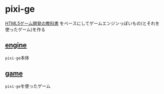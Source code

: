 # pixi-ge
[HTML5ゲーム開発の教科書](https://www.borndigital.co.jp/book/15374.html)
をベースにしてゲームエンジンっぽいもの(とそれを使ったゲーム)を作る

## [engine](engine)
`pixi-ge`本体

## [game](game)
`pixi-ge`を使ったゲーム

